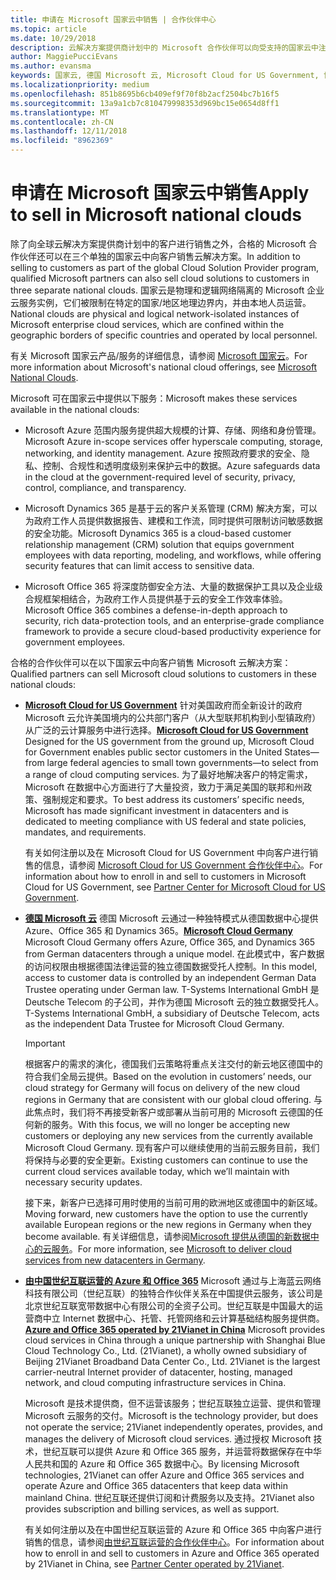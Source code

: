 ```yaml
---
title: 申请在 Microsoft 国家云中销售 | 合作伙伴中心
ms.topic: article
ms.date: 10/29/2018
description: 云解决方案提供商计划中的 Microsoft 合作伙伴可以向受支持的国家云中注册的客户进行销售。
author: MaggiePucciEvans
ms.author: evansma
keywords: 国家云, 德国 Microsoft 云, Microsoft Cloud for US Government, 世纪互联, 中国 Microsoft 云
ms.localizationpriority: medium
ms.openlocfilehash: 851b8695b6cb409ef9f70f8b2acf2504bc7b16f5
ms.sourcegitcommit: 13a9a1cb7c810479998353d969bc15e0654d8ff1
ms.translationtype: MT
ms.contentlocale: zh-CN
ms.lasthandoff: 12/11/2018
ms.locfileid: "8962369"
---
```

# <a name="apply-to-sell-in-microsoft-national-clouds"></a><span data-ttu-id="e096c-104">申请在 Microsoft 国家云中销售</span><span class="sxs-lookup"><span data-stu-id="e096c-104">Apply to sell in Microsoft national clouds</span></span>

<span data-ttu-id="e096c-105">除了向全球云解决方案提供商计划中的客户进行销售之外，合格的 Microsoft 合作伙伴还可以在三个单独的国家云中向客户销售云解决方案。</span><span class="sxs-lookup"><span data-stu-id="e096c-105">In addition to selling to customers as part of the global Cloud Solution Provider program, qualified Microsoft partners can also sell cloud solutions to customers in three separate national clouds.</span></span> <span data-ttu-id="e096c-106">国家云是物理和逻辑网络隔离的 Microsoft 企业云服务实例，它们被限制在特定的国家/地区地理边界内，并由本地人员运营。</span><span class="sxs-lookup"><span data-stu-id="e096c-106">National clouds are physical and logical network-isolated instances of Microsoft enterprise cloud services, which are confined within the geographic borders of specific countries and operated by local personnel.</span></span> 

<span data-ttu-id="e096c-107">有关 Microsoft 国家云产品/服务的详细信息，请参阅 [Microsoft 国家云](https://www.microsoft.com/trustcenter/cloudservices/nationalcloud)。</span><span class="sxs-lookup"><span data-stu-id="e096c-107">For more information about Microsoft's national cloud offerings, see [Microsoft National Clouds](https://www.microsoft.com/trustcenter/cloudservices/nationalcloud).</span></span>

<span data-ttu-id="e096c-108">Microsoft 可在国家云中提供以下服务：</span><span class="sxs-lookup"><span data-stu-id="e096c-108">Microsoft makes these services available in the national clouds:</span></span>

-   <span data-ttu-id="e096c-109">Microsoft Azure 范围内服务提供超大规模的计算、存储、网络和身份管理。</span><span class="sxs-lookup"><span data-stu-id="e096c-109">Microsoft Azure in-scope services offer hyperscale computing, storage, networking, and identity management.</span></span> <span data-ttu-id="e096c-110">Azure 按照政府要求的安全、隐私、控制、合规性和透明度级别来保护云中的数据。</span><span class="sxs-lookup"><span data-stu-id="e096c-110">Azure safeguards data in the cloud at the government-required level of security, privacy, control, compliance, and transparency.</span></span>

-   <span data-ttu-id="e096c-111">Microsoft Dynamics 365 是基于云的客户关系管理 (CRM) 解决方案，可以为政府工作人员提供数据报告、建模和工作流，同时提供可限制访问敏感数据的安全功能。</span><span class="sxs-lookup"><span data-stu-id="e096c-111">Microsoft Dynamics 365 is a cloud-based customer relationship management (CRM) solution that equips government employees with data reporting, modeling, and workflows, while offering security features that can limit access to sensitive data.</span></span>

-   <span data-ttu-id="e096c-112">Microsoft Office 365 将深度防御安全方法、大量的数据保护工具以及企业级合规框架相结合，为政府工作人员提供基于云的安全工作效率体验。</span><span class="sxs-lookup"><span data-stu-id="e096c-112">Microsoft Office 365 combines a defense-in-depth approach to security, rich data-protection tools, and an enterprise-grade compliance framework to provide a secure cloud-based productivity experience for government employees.</span></span>

<span data-ttu-id="e096c-113">合格的合作伙伴可以在以下国家云中向客户销售 Microsoft 云解决方案：</span><span class="sxs-lookup"><span data-stu-id="e096c-113">Qualified partners can sell Microsoft cloud solutions to customers in these national clouds:</span></span>

-   <span data-ttu-id="e096c-114">[**Microsoft Cloud for US Government**](https://www.microsoft.com/trustcenter/cloudservices/nationalcloud#Microsoft_Cloud_for_US) 针对美国政府而全新设计的政府 Microsoft 云允许美国境内的公共部门客户（从大型联邦机构到小型镇政府）从广泛的云计算服务中进行选择。</span><span class="sxs-lookup"><span data-stu-id="e096c-114">[**Microsoft Cloud for US Government**](https://www.microsoft.com/trustcenter/cloudservices/nationalcloud#Microsoft_Cloud_for_US) Designed for the US government from the ground up, Microsoft Cloud for Government enables public sector customers in the United States—from large federal agencies to small town governments—to select from a range of cloud computing services.</span></span> <span data-ttu-id="e096c-115">为了最好地解决客户的特定需求，Microsoft 在数据中心方面进行了大量投资，致力于满足美国的联邦和州政策、强制规定和要求。</span><span class="sxs-lookup"><span data-stu-id="e096c-115">To best address its customers’ specific needs, Microsoft has made significant investment in datacenters and is dedicated to meeting compliance with US federal and state policies, mandates, and requirements.</span></span> 

    <span data-ttu-id="e096c-116">有关如何注册以及在 Microsoft Cloud for US Government 中向客户进行销售的信息，请参阅 [Microsoft Cloud for US Government 合作伙伴中心](partner-center-for-microsoft-us-govt-cloud.md)。</span><span class="sxs-lookup"><span data-stu-id="e096c-116">For information about how to enroll in and sell to customers in Microsoft Cloud for US Government, see [Partner Center for Microsoft Cloud for US Government](partner-center-for-microsoft-us-govt-cloud.md).</span></span>

-   <span data-ttu-id="e096c-117">[**德国 Microsoft 云**](https://www.microsoft.com/trustcenter/cloudservices/nationalcloud#Microsoft_Cloud_Germany) 德国 Microsoft 云通过一种独特模式从德国数据中心提供 Azure、Office 365 和 Dynamics 365。</span><span class="sxs-lookup"><span data-stu-id="e096c-117">[**Microsoft Cloud Germany**](https://www.microsoft.com/trustcenter/cloudservices/nationalcloud#Microsoft_Cloud_Germany) Microsoft Cloud Germany offers Azure, Office 365, and Dynamics 365 from German datacenters through a unique model.</span></span> <span data-ttu-id="e096c-118">在此模式中，客户数据的访问权限由根据德国法律运营的独立德国数据受托人控制。</span><span class="sxs-lookup"><span data-stu-id="e096c-118">In this model, access to customer data is controlled by an independent German Data Trustee operating under German law.</span></span> <span data-ttu-id="e096c-119">T-Systems International GmbH 是 Deutsche Telecom 的子公司，并作为德国 Microsoft 云的独立数据受托人。</span><span class="sxs-lookup"><span data-stu-id="e096c-119">T-Systems International GmbH, a subsidiary of Deutsche Telecom, acts as the independent Data Trustee for Microsoft Cloud Germany.</span></span> 

    > [!IMPORTANT]  
    > <span data-ttu-id="e096c-120">根据客户的需求的演化，德国我们云策略将重点关注交付的新云地区德国中的符合我们全局云提供。</span><span class="sxs-lookup"><span data-stu-id="e096c-120">Based on the evolution in customers’ needs, our cloud strategy for Germany will focus on delivery of the new cloud regions in Germany that are consistent with our global cloud offering.</span></span> <span data-ttu-id="e096c-121">与此焦点时，我们将不再接受新客户或部署从当前可用的 Microsoft 云德国的任何新的服务。</span><span class="sxs-lookup"><span data-stu-id="e096c-121">With this focus, we will no longer be accepting new customers or deploying any new services from the currently available Microsoft Cloud Germany.</span></span> <span data-ttu-id="e096c-122">现有客户可以继续使用的当前云服务目前，我们将保持与必要的安全更新。</span><span class="sxs-lookup"><span data-stu-id="e096c-122">Existing customers can continue to use the current cloud services available today, which we’ll maintain with necessary security updates.</span></span>
    >  
    > <span data-ttu-id="e096c-123">接下来，新客户已选择可用时使用的当前可用的欧洲地区或德国中的新区域。</span><span class="sxs-lookup"><span data-stu-id="e096c-123">Moving forward, new customers have the option to use the currently available European regions or the new regions in Germany when they become available.</span></span> <span data-ttu-id="e096c-124">有关详细信息，请参阅[Microsoft 提供从德国的新数据中心的云服务](https://news.microsoft.com/europe/2018/08/31/microsoft-to-deliver-cloud-services-from-new-datacentres-in-germany-in-2019-to-meet-evolving-customer-needs/)。</span><span class="sxs-lookup"><span data-stu-id="e096c-124">For more information, see [Microsoft to deliver cloud services from new datacenters in Germany](https://news.microsoft.com/europe/2018/08/31/microsoft-to-deliver-cloud-services-from-new-datacentres-in-germany-in-2019-to-meet-evolving-customer-needs/).</span></span>

    
-   <span data-ttu-id="e096c-125">[**由中国世纪互联运营的 Azure 和 Office 365**](https://www.microsoft.com/trustcenter/cloudservices/nationalcloud#Microsoft_Cloud_for_China) Microsoft 通过与上海蓝云网络科技有限公司（世纪互联）的独特合作伙伴关系在中国提供云服务，该公司是北京世纪互联宽带数据中心有限公司的全资子公司。世纪互联是中国最大的运营商中立 Internet 数据中心、托管、托管网络和云计算基础结构服务提供商。</span><span class="sxs-lookup"><span data-stu-id="e096c-125">[**Azure and Office 365 operated by 21Vianet in China**](https://www.microsoft.com/trustcenter/cloudservices/nationalcloud#Microsoft_Cloud_for_China) Microsoft provides cloud services in China through a unique partnership with Shanghai Blue Cloud Technology Co., Ltd. (21Vianet), a wholly owned subsidiary of Beijing 21Vianet Broadband Data Center Co., Ltd. 21Vianet is the largest carrier-neutral Internet provider of datacenter, hosting, managed network, and cloud computing infrastructure services in China.</span></span> 

    <span data-ttu-id="e096c-126">Microsoft 是技术提供商，但不运营该服务；世纪互联独立运营、提供和管理 Microsoft 云服务的交付。</span><span class="sxs-lookup"><span data-stu-id="e096c-126">Microsoft is the technology provider, but does not operate the service; 21Vianet independently operates, provides, and manages the delivery of Microsoft cloud services.</span></span> <span data-ttu-id="e096c-127">通过授权 Microsoft 技术，世纪互联可以提供 Azure 和 Office 365 服务，并运营将数据保存在中华人民共和国的 Azure 和 Office 365 数据中心。</span><span class="sxs-lookup"><span data-stu-id="e096c-127">By licensing Microsoft technologies, 21Vianet can offer Azure and Office 365 services and operate Azure and Office 365 datacenters that keep data within mainland China.</span></span> <span data-ttu-id="e096c-128">世纪互联还提供订阅和计费服务以及支持。</span><span class="sxs-lookup"><span data-stu-id="e096c-128">21Vianet also provides subscription and billing services, as well as support.</span></span>

    <span data-ttu-id="e096c-129">有关如何注册以及在中国世纪互联运营的 Azure 和 Office 365 中向客户进行销售的信息，请参阅[由世纪互联运营的合作伙伴中心](https://msdn.microsoft.com/partner-china/index)。</span><span class="sxs-lookup"><span data-stu-id="e096c-129">For information about how to enroll in and sell to customers in Azure and Office 365 operated by 21Vianet in China, see [Partner Center operated by 21Vianet](https://msdn.microsoft.com/partner-china/index).</span></span> 